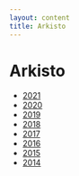 ```yaml
---
layout: content
title: Arkisto
---
```


# Arkisto

<ul>
<li><a href="/arkisto/2021/">2021</a>
<li><a href="/arkisto/2020/">2020</a>
<li><a href="/arkisto/2019/">2019</a>
<li><a href="/arkisto/2018/">2018</a>
<li><a href="/arkisto/2017/">2017</a>
<li><a href="/arkisto/2016/">2016</a>
<li><a href="/arkisto/2015/">2015</a>
<li><a href="/arkisto/2014/">2014</a>

